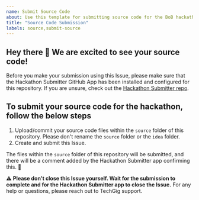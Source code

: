 ```yaml
---
name: Submit Source Code
about: Use this template for submitting source code for the BoB hackathon
title: "Source Code Submission"
labels: source,submit-source
---
```


## Hey there 👋 We are excited to see your source code!

Before you make your submission using this Issue, please make sure that the Hackathon Submitter GitHub App has been installed and configured for this repository. 
If you are unsure, check out the [Hackathon Submitter repo](https://github.com/bob-hackathon/hackathon-submitter).

## To submit your source code for the hackathon, follow the below steps

1. Upload/commit your source code files within the `source` folder of this repository. Please don't rename the `source` folder or the `idea` folder. 
2. Create and submit this Issue. 

The files within the `source` folder of this repository will be submitted, and there will be a comment added by the Hackathon Submitter app confirming this. 🎉

⚠ **Please don't close this Issue yourself. Wait for the submission to complete and for the Hackathon Submitter app to close the Issue.**
For any help or questions, please reach out to TechGig support.
